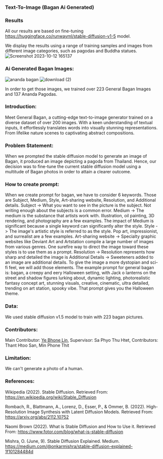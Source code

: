 ### Text-To-Image (Bagan Ai Generated)
### Results
  All our results are based on fine-tuning https://huggingface.co/runwayml/stable-diffusion-v1-5 model.

  We display the results using a range of training samples and images from different image categories, such as pagodas and Buddha statues.
  ![Screenshot 2023-10-12 165137](https://github.com/simbolo-ai/Text-to-Image/assets/106800189/fa92aaf2-0346-4563-8d59-17c73440638e)
### Ai Generated Bagan Images:
![ananda bagan](https://github.com/simbolo-ai/Text-to-Image/assets/106800189/6965b965-73ec-436e-9210-5da550b1fe5b) ![download (2)](https://github.com/simbolo-ai/Text-to-Image/assets/106800189/b1b9af8e-5346-4b52-aa64-2f5839efa9c4)

In order to get those images, we trained over 223 General Bagan Images and 137 Ananda Pagodas.

### Introduction:
Meet General Bagan, a cutting-edge text-to-image generator trained on a diverse dataset of over 200 images. With a keen understanding of textual inputs, it effortlessly translates words into visually stunning representations. From lifelike nature scenes to captivating abstract compositions.

### Problem Statement:
When we prompted the stable diffusion model to generate an image of Bagan, it produced an image depicting a pagoda from Thailand. Hence, our decision was to fine-tune the current stable diffusion model using a multitude of Bagan photos in order to attain a clearer outcome.

### How to create prompt:
When we create prompt for bagan, we have to consider 6 keywords. Those are Subject, Medium, Style, Art-sharing website, Resolution, and Additional details. 
Subject -> What you want to see in the picture is the subject. Not writing enough about the subjects is a common error.
Medium -> The medium is the substance that artists work with. Illustration, oil painting, 3D rendering, and photography are a few examples. The impact of Medium is significant because a single keyword can significantly alter the style.
Style -> The image's artistic style is referred to as the style. Pop art, impressionist, and surrealist are a few examples.
Art-sharing website -> Specialty graphic websites like Deviant Art and Artstation compile a large number of images from various genres. One surefire way to direct the image toward these styles is to use them as a prompt.
Resolution -> Resolution represents how sharp and detailed the image is
Additional Details -> Sweeteners added to an image are additional details. To give the image a more dystopian and sci-fi feel, we will add those elements.
The example prompt for general bagan is: bagan, a creepy and eery Halloween setting, with Jack o lanterns on the street and shadow figures lurking about, dynamic lighting, photorealistic fantasy concept art, stunning visuals, creative, cinematic, ultra detailed, trending on art station, spooky vibe.
That prompt gives you the Halloween theme.

### Data:
We used stable diffusion v1.5 model to train with 223 bagan pictures.

### Contributors:
Main Contributor: [Ye Bhone Lin](https://github.com/Ye-Bhone-Lin), Supervisor: Sa Phyo Thu Htet, Contributors: Thant Htoo San, Min Phone Thit

### Limitation:
We can't generate a photo of a human.

### References:
Wikipedia (2022). Stable Diffusion. Retrieved From: https://en.wikipedia.org/wiki/Stable_Diffusion

Rombach, R., Blattmann, A., Lorenz, D., Esser, P., & Ommer, B. (2022). High-Resolution Image Synthesis with Latent Diffusion Models. Retrieved From: https://arxiv.org/abs/2112.10752

Naomi Brown (2022). What is Stable Diffusion and How to Use it. Retrieved From: https://www.fotor.com/blog/what-is-stable-diffusion

Mishra, O. (June, 9). Stable Diffusion Explained. Medium. https://medium.com/@onkarmishra/stable-diffusion-explained-1f101284484d

